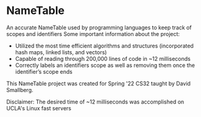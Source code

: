 # NameTable
An accurate NameTable used by programming languages to keep track of scopes and identifiers
Some important information about the project:
  - Utilized the most time efficient algorithms and structures (incorporated hash maps, linked lists, and vectors)
  - Capable of reading through 200,000 lines of code in ~12 milliseconds
  - Correctly labels an identifiers scope as well as removing them once the identifier’s scope ends
  
 This NameTable project was created for Spring '22 CS32 taught by David Smallberg.

Disclaimer: The desired time of ~12 milliseconds was accomplished on UCLA's Linux fast servers
